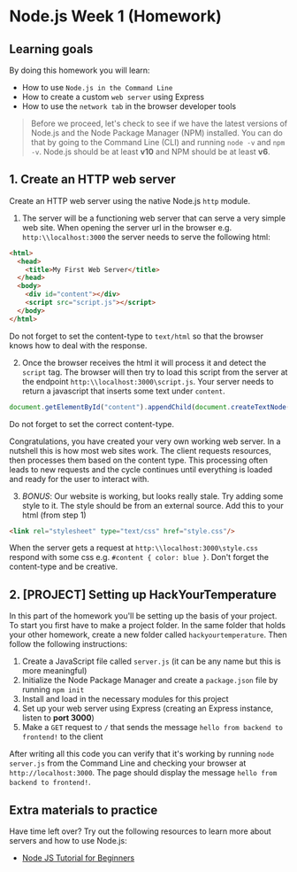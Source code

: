 # Node.js Week 1 (Homework)

## Learning goals

By doing this homework you will learn:

- How to use `Node.js in the Command Line`
- How to create a custom `web server` using Express
- How to use the `network tab` in the browser developer tools

> Before we proceed, let's check to see if we have the latest versions of Node.js and the Node Package Manager (NPM) installed. You can do that by going to the Command Line (CLI) and running `node -v` and `npm -v`. Node.js should be at least **v10** and NPM should be at least **v6**.

## 1. Create an HTTP web server

Create an HTTP web server using the native Node.js `http` module.

1. The server will be a functioning web server that can serve a very simple web site. When opening the server url in the browser e.g. `http:\\localhost:3000` the server needs to serve the following html:

```html
<html>
  <head>
    <title>My First Web Server</title>
  </head>
  <body>
    <div id="content"></div>
    <script src="script.js"></script>
  </body>
</html>
```

Do not forget to set the content-type to `text/html` so that the browser knows how to deal with the response.

2. Once the browser receives the html it will process it and detect the `script` tag. The browser will then try to load this script from the server at the endpoint `http:\\localhost:3000\script.js`. Your server needs to return a javascript that inserts some text under `content`.

```javascript
document.getElementById("content").appendChild(document.createTextNode("Hello and Welcome to Server-land!"));
```
Do not forget to set the correct content-type.

Congratulations, you have created your very own working web server. In a nutshell this is how most web sites work. The client requests resources, then processes them based on the content type. This processing often leads to new requests and the cycle continues until everything is loaded and ready for the user to interact with.

3. *BONUS*: Our website is working, but looks really stale. Try adding some style to it. The style should be from an external source. Add this to your html (from step 1)

```html
<link rel="stylesheet" type="text/css" href="style.css"/>
```

When the server gets a request at `http:\\localhost:3000\style.css` respond with some css e.g. `#content { color: blue }`. Don't forget the content-type and be creative.

## 2. [PROJECT] Setting up HackYourTemperature

In this part of the homework you'll be setting up the basis of your project. To start you first have to make a project folder. In the same folder that holds your other homework, create a new folder called `hackyourtemperature`. Then follow the following instructions:

1. Create a JavaScript file called `server.js` (it can be any name but this is more meaningful)
2. Initialize the Node Package Manager and create a `package.json` file by running `npm init`
3. Install and load in the necessary modules for this project
4. Set up your web server using Express (creating an Express instance, listen to **port 3000**)
5. Make a `GET` request to `/` that sends the message `hello from backend to frontend!` to the client

After writing all this code you can verify that it's working by running `node server.js` from the Command Line and checking your browser at `http://localhost:3000`. The page should display the message `hello from backend to frontend!`.

## Extra materials to practice

Have time left over? Try out the following resources to learn more about servers and how to use Node.js:

- [Node JS Tutorial for Beginners](https://www.youtube.com/playlist?list=PL4cUxeGkcC9gcy9lrvMJ75z9maRw4byYp)
